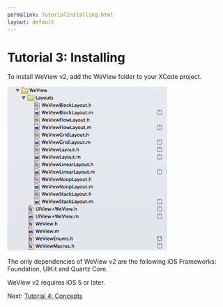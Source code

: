 ```yaml
---
permalink: TutorialInstalling.html
layout: default
---
```


Tutorial 3: Installing
==

<!-- TEMPLATE START -->

To install WeView v2, add the WeView folder to your XCode project.

![Layout Snapshot](images/WeViewFolderHierarchy.png)

The only dependencies of WeView v2 are the following iOS Frameworks: Foundation, UIKit and Quartz Core.

WeView v2 requires iOS 5 or later.

<!-- TEMPLATE END -->

<p class="nextLink">Next:  <a href="TutorialConcepts.html">Tutorial 4: Concepts</a></p>